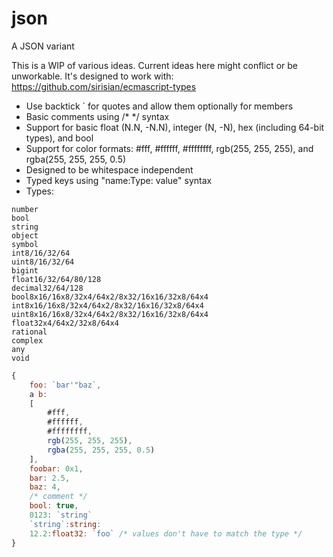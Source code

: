 # json
A JSON variant

This is a WIP of various ideas. Current ideas here might conflict or be unworkable. It's designed to work with: https://github.com/sirisian/ecmascript-types

* Use backtick \` for quotes and allow them optionally for members
* Basic comments using /* */ syntax
* Support for basic float (N.N, -N.N), integer (N, -N), hex (including 64-bit types), and bool
* Support for color formats: #fff, #ffffff, #ffffffff, rgb(255, 255, 255), and rgba(255, 255, 255, 0.5)
* Designed to be whitespace independent
* Typed keys using "name:Type: value" syntax
* Types:

```
number
bool
string
object
symbol
int8/16/32/64
uint8/16/32/64
bigint
float16/32/64/80/128
decimal32/64/128
bool8x16/16x8/32x4/64x2/8x32/16x16/32x8/64x4
int8x16/16x8/32x4/64x2/8x32/16x16/32x8/64x4
uint8x16/16x8/32x4/64x2/8x32/16x16/32x8/64x4
float32x4/64x2/32x8/64x4
rational
complex
any
void
```

```js
{
	foo: `bar'"baz`,
	a b:
	[
		#fff,
		#ffffff,
		#ffffffff,
		rgb(255, 255, 255),
		rgba(255, 255, 255, 0.5)
	],
	foobar: 0x1,
	bar: 2.5,
	baz: 4,
	/* comment */
	bool: true,
	0123: `string`
	`string`:string:
	12.2:float32: `foo` /* values don't have to match the type */
}
```
